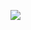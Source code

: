 <a href="https://codeclimate.com/github/vkuznetsov005/python-project-49/maintainability"><img src="https://api.codeclimate.com/v1/badges/cb5a22c4b01e88873a58/maintainability" /></a>
